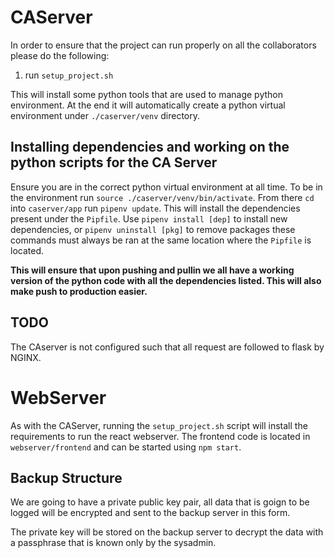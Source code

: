 # CAServer

In order to ensure that the project can run properly on all the collaborators please do
the following:

1. run `setup_project.sh`

This will install some python tools that are used to manage python environment.
At the end it will automatically create a python virtual environment under `./caserver/venv`
directory.

## Installing dependencies and working on the python scripts for the CA Server

Ensure you are in the correct python virtual environment at all time. To be in
the environment run `source ./caserver/venv/bin/activate`. From there `cd` into `caserver/app` run
`pipenv update`. This will install the dependencies present under the `Pipfile`.
Use `pipenv install [dep]` to install new dependencies, or `pipenv uninstall [pkg]`
to remove packages these commands must always be ran at the same location
where the `Pipfile` is located.

**This will ensure that upon pushing and pullin we all have a working version of the
python code with all the dependencies listed. This will also make push to production easier.**

## TODO
The CAserver is not configured such that all request are followed to flask by NGINX.

# WebServer

As with the CAServer, running the `setup_project.sh` script will install the requirements to run the react webserver.
The frontend code is located in `webserver/frontend` and can be started using `npm start`.

## Backup Structure

We are going to have a private public key pair, all data that is goign to be logged
will be encrypted and sent to the backup server in this form.

The private key will be stored on the backup server to decrypt the data with a passphrase
that is known only by the sysadmin.
